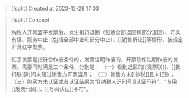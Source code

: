 >[!split] Created at 2023-12-28 17:03

>[!split] Concept
>
>纳税人开具蓝字发票后，发生销货退回（包括全部退回和部分退回）、开具有误、服务中止（包括全部中止和部分中止）、[[销售折让]]等情形，按规定开具红字发票。
>
>红字发票是指符合作废条件的，发票注明作废的，开票软件注明作废的发票。需要同时满足三个条件，分别是：
>（一）收到退回的[[发票联]]、[[抵扣联]]时间未超过销售方开票当月；
>（二）销售方未[[抄税]]且未记账；
>（三）购买方未认证或者认证结果为“[[纳税人识别号]]认证不符”、“专用[[发票代码]]、[[号码认证]]不符”。
